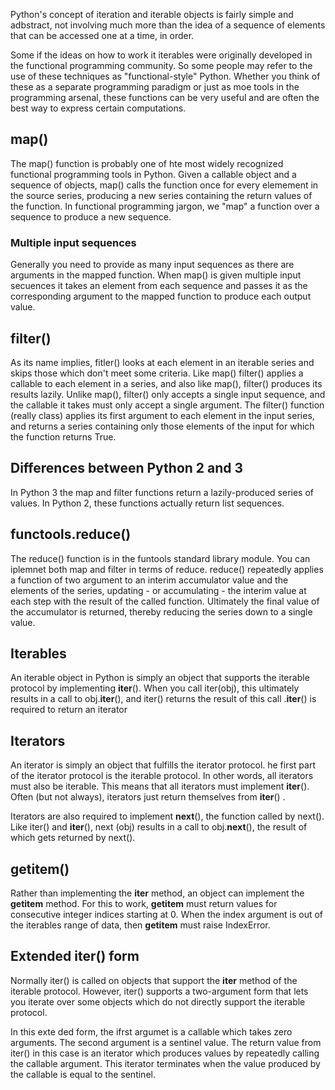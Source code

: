 Python's concept of iteration and iterable objects is fairly simple and adbstract, not involving much more than the idea of a sequence of elements that can be accessed one at a time, in order.  

Some if the ideas on how to work it iterables were originally developed in the functional programming community.  So some people may refer to the use of these techniques as "functional-style" Python.  Whether you think of these as a separate programming paradigm or just as moe tools in the programming arsenal, these functions can be very useful and are often the best way to express certain computations.

## map()

The map() function is probably one of hte most widely recognized functional programming tools in Python.  Given a callable object and a sequence of objects, map() calls the function once for every elemement in the source series, producing a new series containing the return values of the function.  In functional programming jargon, we "map" a function over a sequence to produce a new sequence.

### Multiple input sequences

Generally you need to provide as many input sequences as there are arguments in the mapped function.  When map() is given multiple input secuences it takes an element from each sequence and passes it as the corresponding argument to the mapped function to produce each output value.

## filter()

As its name implies, fitler() looks at each element in an iterable series and skips those which don't meet some criteria.  Like map() filter() applies a callable to each element in a series, and also like map(), filter() produces its results lazily.  Unlike map(), filter() only accepts a single input sequence, and the callable it takes must only accept a single argument.  The filter() function (really class) applies its first argument to each element in the input series, and returns a series containing only those elements of the input for which the function returns True.

## Differences between Python 2 and 3

In Python 3 the map and filter functions return a lazily-produced series of values.  In Python 2, these functions actually return list sequences.

## functools.reduce()

The reduce() function is in the funtools standard library module.  You can iplemnet both map and filter in terms of reduce.  reduce() repeatedly applies a function of two argument to an interim accumulator value and the elements of the series, updating - or accumulating - the interim value at each step with the result of the called function.  Ultimately the final value of the accumulator is returned, thereby reducing the series down to a single value.

## Iterables

An iterable object in Python is simply an object that supports the iterable protocol by implementing __iter__(). When you call iter(obj), this ultimately results in a call to obj.__iter__(), and iter() returns the result of this call .__iter__() is required to return an iterator

## Iterators

An iterator is simply an object that fulfills the iterator protocol.  he first part of the iterator protocol is the iterable protocol.  In other words, all iterators must also be iterable.  This means that all iterators must implement __iter__().  Often (but not always), iterators just return themselves from __iter__() . 

Iterators are also required to implement __next__(), the function called by next().  Like iter() and __iter__(), next (obj) results in a call to obj.__next__(), the result of which gets returned by next().

## __getitem__()

Rather than implementing the __iter__ method, an object can implement the __getitem__ method.  For this to work, __getitem__ must return values for consecutive integer indices starting at 0. When the index argument is out of the iterables range of data, then __getitem__ must raise IndexError.

## Extended iter() form

Normally iter() is called on objects that support the __iter__ method of the iterable protocol.  However, iter() supports a two-argument form that lets you iterate over some objects which do not directly support the iterable protocol.

In this exte ded form, the ifrst argumet is a callable which takes zero arguments.  The second argument is a sentinel value.  The return value from iter() in this case is an iterator which produces values by repeatedly calling the callable argument.  This iterator terminates when the value produced by the callable is equal to the sentinel.